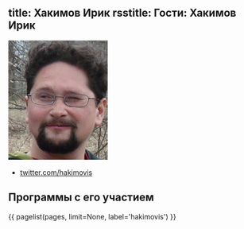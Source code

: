 title: Хакимов Ирик
rsstitle: Гости: Хакимов Ирик
---
![hakimovis](hakimovis.jpg)

- [twitter.com/hakimovis](http://twitter.com/hakimovis)


## Программы с его участием

{{ pagelist(pages, limit=None, label='hakimovis') }}
